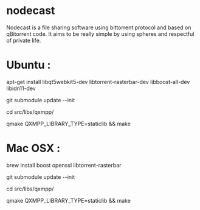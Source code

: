 nodecast
========

Nodecast is a file sharing software using bittorrent protocol and based on qBitorrent code.
It aims to be really simple by using spheres and respectful of private life.

Ubuntu :
========

apt-get install libqt5webkit5-dev libtorrent-rasterbar-dev libboost-all-dev libidn11-dev 

git submodule update --init

cd src/libs/qxmpp/

qmake QXMPP_LIBRARY_TYPE=staticlib && make

Mac OSX :
========

brew install boost openssl libtorrent-rasterbar

git submodule update --init

cd src/libs/qxmpp/

qmake QXMPP_LIBRARY_TYPE=staticlib && make

